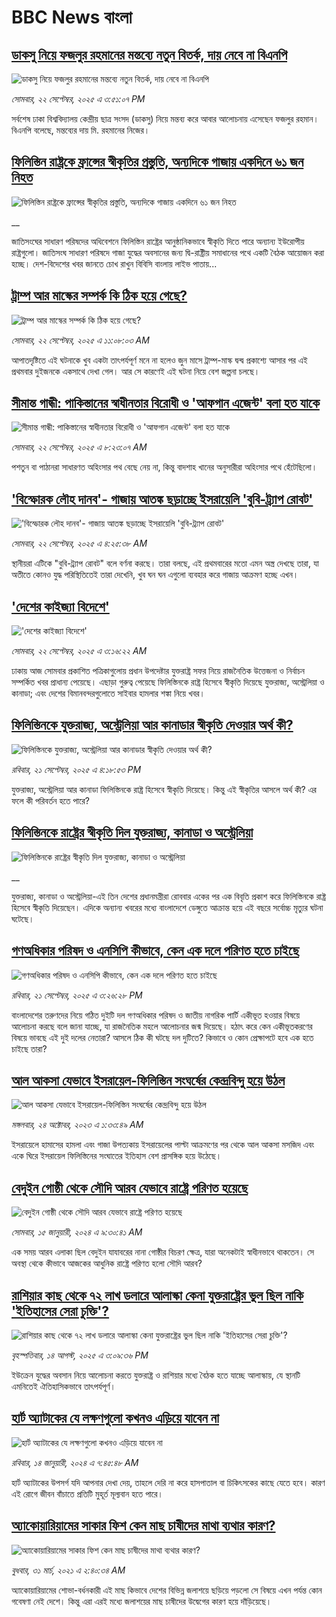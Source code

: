 # BBC News বাংলা## [ডাকসু নিয়ে ফজলুর রহমানের মন্তব্যে নতুন বিতর্ক, দায় নেবে না বিএনপি  ](https://www.bbc.com/bengali/articles/c237731xz51o?at_medium=RSS&at_campaign=rss?at_campaign=githubrss)![ডাকসু নিয়ে ফজলুর রহমানের মন্তব্যে নতুন বিতর্ক, দায় নেবে না বিএনপি  ](https://ichef.bbci.co.uk/ace/ws/240/cpsprodpb/1bed/live/925a1610-97a9-11f0-858a-a904eacbef23.jpg)_সোমবার, ২২ সেপ্টেম্বর, ২০২৫ এ ৩:৫১:০৭ PM_সর্বশেষ ঢাকা বিশ্ববিদ্যালয় কেন্দ্রীয় ছাত্র সংসদ (ডাকসু) নিয়ে মন্তব্য করে আবার আলোচনায় এসেছেন ফজলুর রহমান। বিএনপি বলেছে, মন্তব্যের দায় মি. রহমানের নিজের।## [ফিলিস্তিন রাষ্ট্রকে ফ্রান্সের স্বীকৃতির প্রস্তুতি, অন্যদিকে গাজায় একদিনে ৬১ জন নিহত](https://www.bbc.co.uk/bengali/live/ce84gd8ep08t?at_medium=RSS&at_campaign=rss?at_campaign=githubrss)![ফিলিস্তিন রাষ্ট্রকে ফ্রান্সের স্বীকৃতির প্রস্তুতি, অন্যদিকে গাজায় একদিনে ৬১ জন নিহত](https://ichef.bbci.co.uk/ace/standard/240/cpsprodpb/695d/live/b4add140-97cf-11f0-928c-71dbb8619e94.png)__জাতিসংঘের সাধারণ পরিষদের অধিবেশনে ফিলিস্তিন রাষ্ট্রের আনুষ্ঠানিকভাবে স্বীকৃতি দিতে পারে অন্যান্য ইউরোপীয় রাষ্ট্রগুলো। জাতিসংঘ সাধারণ পরিষদে গাজা যুদ্ধের অবসানের জন্য দ্বি-রাষ্ট্রীয় সমাধানের পথে একটি বৈঠক আয়োজন করা হচ্ছে। দেশ-বিদেশের খবর জানতে চোখ রাখুন বিবিসি বাংলায় লাইভ পাতায়...## [ট্রাম্প আর মাস্কের সম্পর্ক কি ঠিক হয়ে গেছে?](https://www.bbc.com/bengali/articles/cg7dn87ydlko?at_medium=RSS&at_campaign=rss?at_campaign=githubrss)![ট্রাম্প আর মাস্কের সম্পর্ক কি ঠিক হয়ে গেছে?](https://ichef.bbci.co.uk/ace/ws/240/cpsprodpb/ac3c/live/ee1ed180-978f-11f0-9cf6-cbf3e73ce2b9.jpg)_সোমবার, ২২ সেপ্টেম্বর, ২০২৫ এ ১১:০৮:০৩ AM_আপাতদৃষ্টিতে এই ঘটনাকে খুব একটা তাৎপর্যপূর্ণ মনে না হলেও জুন মাসে ট্রাম্প-মাস্ক দ্বন্দ্ব প্রকাশ্যে আসার পর এই প্রথমবার দুইজনকে একসাথে দেখা গেল। আর সে কারণেই এই ঘটনা নিয়ে বেশ জল্পনা চলছে।## [সীমান্ত গান্ধী: পাকিস্তানের স্বাধীনতার বিরোধী ও 'আফগান এজেন্ট' বলা হত যাকে](https://www.bbc.com/bengali/articles/c0j7ve52v1go?at_medium=RSS&at_campaign=rss?at_campaign=githubrss)![সীমান্ত গান্ধী: পাকিস্তানের স্বাধীনতার বিরোধী ও 'আফগান এজেন্ট' বলা হত যাকে](https://ichef.bbci.co.uk/ace/ws/240/cpsprodpb/6054/live/22f95b10-978f-11f0-a4bc-e5c9e246a537.jpg)_সোমবার, ২২ সেপ্টেম্বর, ২০২৫ এ ৮:২৩:০৭ AM_পশতুন বা পাঠানরা সাধারণত অহিংসার পথ বেছে নেয় না, কিন্তু বাদশাহ খানের অনুসারীরা অহিংসার পথে হেঁটেছিলো।## ['বিস্ফোরক লৌহ দানব'- গাজায় আতঙ্ক ছড়াচ্ছে ইসরায়েলি 'বুবি-ট্র্যাপ রোবট'](https://www.bbc.com/bengali/articles/cpq5550e37wo?at_medium=RSS&at_campaign=rss?at_campaign=githubrss)!['বিস্ফোরক লৌহ দানব'- গাজায় আতঙ্ক ছড়াচ্ছে ইসরায়েলি 'বুবি-ট্র্যাপ রোবট'](https://ichef.bbci.co.uk/ace/ws/240/cpsprodpb/fdcb/live/0b756330-976c-11f0-aeb5-dbb80ec4859e.jpg)_সোমবার, ২২ সেপ্টেম্বর, ২০২৫ এ ৪:২৫:৩৮ AM_স্থানীয়রা এটিকে "বুবি-ট্র্যাপ রোবট" বলে বর্ণনা করছে। তারা বলছে, এই প্রথমবারের মতো এমন অস্ত্র দেখছে তারা, যা অতীতে কোনও যুদ্ধ পরিস্থিতিতেই তারা দেখেনি, খুব ঘন ঘন এগুলো ব্যবহার করে গাজায় আক্রমণ হচ্ছে এখন।## [ 'দেশের কাইজ্যা বিদেশে'](https://www.bbc.com/bengali/articles/ckgyyrkmex2o?at_medium=RSS&at_campaign=rss?at_campaign=githubrss)![ 'দেশের কাইজ্যা বিদেশে'](https://ichef.bbci.co.uk/ace/ws/240/cpsprodpb/69bd/live/a565f2c0-975d-11f0-b40b-9b662e458d9a.jpg)_সোমবার, ২২ সেপ্টেম্বর, ২০২৫ এ ৩:১৬:২২ AM_ঢাকায় আজ সোমবার প্রকাশিত পত্রিকাগুলোয় প্রধান উপদেষ্টার যুক্তরাষ্ট্র সফর নিয়ে রাজনৈতিক উত্তেজনা ও নির্বাচন সম্পর্কিত খবর প্রাধান্য পেয়েছে। এছাড়া গুরুত্ব পেয়েছে ফিলিস্তিনকে রাষ্ট্র হিসেবে স্বীকৃতি দিয়েছে যুক্তরাজ্য, অস্ট্রেলিয়া ও কানাডা; এবং দেশের বিমানবন্দরগুলোতে সাইবার হামলার শঙ্কা নিয়ে খবর।## [ফিলিস্তিনকে যুক্তরাজ্য, অস্ট্রেলিয়া আর কানাডার স্বীকৃতি দেওয়ার অর্থ কী?](https://www.bbc.com/bengali/articles/cx277d0701go?at_medium=RSS&at_campaign=rss?at_campaign=githubrss)![ফিলিস্তিনকে যুক্তরাজ্য, অস্ট্রেলিয়া আর কানাডার স্বীকৃতি দেওয়ার অর্থ কী?](https://ichef.bbci.co.uk/ace/ws/240/cpsprodpb/cdb3/live/4723fb60-9700-11f0-90f2-5f87cb020b24.jpg)_রবিবার, ২১ সেপ্টেম্বর, ২০২৫ এ ৪:১৮:৫৩ PM_যুক্তরাজ্য, অস্ট্রেলিয়া আর কানাডা ফিলিস্তিনকে রাষ্ট্র হিসেবে স্বীকৃতি দিয়েছে। কিন্তু এই স্বীকৃতির আসলে অর্থ কী? এর ফলে কী পরিবর্তন হতে পারে?## [ফিলিস্তিনকে রাষ্ট্রের স্বীকৃতি দিল যুক্তরাজ্য, কানাডা ও অস্ট্রেলিয়া](https://www.bbc.co.uk/bengali/live/ce9rrdvyxe8t?at_medium=RSS&at_campaign=rss?at_campaign=githubrss)![ফিলিস্তিনকে রাষ্ট্রের স্বীকৃতি দিল যুক্তরাজ্য, কানাডা ও অস্ট্রেলিয়া](https://ichef.bbci.co.uk/ace/standard/240/cpsprodpb/6c34/live/d7df2f00-96f4-11f0-b421-1f7adb2b0f32.jpg)__যুক্তরাজ্য, কানাডা ও অস্ট্রেলিয়া-এই তিন দেশের প্রধানমন্ত্রীরা রোববার একের পর এক বিবৃতি প্রকাশ করে ফিলিস্তিনকে রাষ্ট্র হিসেবে স্বীকৃতি দিয়েছেন। এদিকে অন্যান্য খবরের মধ্যে বাংলাদেশে ডেঙ্গুতে আক্রান্ত হয়ে এই বছরে সর্বোচ্চ মৃত্যুর ঘটনা ঘটেছে।## [গণঅধিকার পরিষদ ও এনসিপি কীভাবে, কেন এক দলে পরিণত হতে চাইছে ](https://www.bbc.com/bengali/articles/cy7ppm237d5o?at_medium=RSS&at_campaign=rss?at_campaign=githubrss)![গণঅধিকার পরিষদ ও এনসিপি কীভাবে, কেন এক দলে পরিণত হতে চাইছে ](https://ichef.bbci.co.uk/ace/ws/240/cpsprodpb/98be/live/9bc112f0-96ee-11f0-ac8b-5db7e7839031.png)_রবিবার, ২১ সেপ্টেম্বর, ২০২৫ এ ৩:২৬:২৮ PM_বাংলাদেশের তরুণদের নিয়ে গঠিত দুইটি দল গণঅধিকার পরিষদ ও জাতীয় নাগরিক পার্টি একীভূত হওয়ার বিষয়ে আলোচনা করছে বলে জানা যাচ্ছে, যা রাজনৈতিক মহলে আলোচনার জন্ম দিয়েছে। হঠাৎ করে কেন একীভূতকরণের বিষয়ে ভাবছে এই দুই দলের নেতারা? আসলে ঠিক কী ঘটছে দল দুটিতে? কিভাবে ও কোন প্রেক্ষাপটে হবে এক হতে চাইছে তারা?## [আল আকসা যেভাবে ইসরায়েল-ফিলিস্তিন সংঘর্ষের কেন্দ্রবিন্দু হয়ে উঠল](https://www.bbc.com/bengali/articles/cw9v2vr7jdpo?at_medium=RSS&at_campaign=rss?at_campaign=githubrss)![আল আকসা যেভাবে ইসরায়েল-ফিলিস্তিন সংঘর্ষের কেন্দ্রবিন্দু হয়ে উঠল](https://ichef.bbci.co.uk/ace/ws/240/cpsprodpb/29c7/live/de7fe310-71b0-11ee-b315-7d1db3f558c6.jpg)_মঙ্গলবার, ২৪ অক্টোবর, ২০২৩ এ ১:৩৩:৪৯ AM_ইসরায়েলে হামাসের হামলা এবং গাজা উপত্যকায় ইসরায়েলের পাল্টা আক্রমণের পর থেকে আল আকসা মসজিদ এবং একে ঘিরে ইসরায়েল ফিলিস্তিনের সংঘাতের ইতিহাস বেশ প্রাসঙ্গিক হয়ে উঠেছে।## [বেদুইন গোষ্ঠী থেকে সৌদি আরব যেভাবে রাষ্ট্রে পরিণত হয়েছে](https://www.bbc.com/bengali/articles/cv245k80eyyo?at_medium=RSS&at_campaign=rss?at_campaign=githubrss)![বেদুইন গোষ্ঠী থেকে সৌদি আরব যেভাবে রাষ্ট্রে পরিণত হয়েছে](https://ichef.bbci.co.uk/ace/ws/240/cpsprodpb/a416/live/85d0e1a0-a226-11ee-bfd7-bb32476b6a5c.jpg)_সোমবার, ১৫ জানুয়ারী, ২০২৪ এ ৯:৩০:৪১ AM_এক সময় আরব এলাকা ছিল বেদুইন যাযাবরের নানা গোষ্ঠীর বিচরণ ক্ষেত্র, যারা অনেকটাই স্বাধীনভাবে থাকতেন। সে অবস্থা থেকে কীভাবে আজকের আধুনিক রাষ্ট্রে পরিণত হলো সৌদি আরব?## [রাশিয়ার কাছ থেকে ৭২ লাখ ডলারে আলাস্কা কেনা যুক্তরাষ্ট্রের ভুল ছিল নাকি 'ইতিহাসের সেরা চুক্তি'?](https://www.bbc.com/bengali/articles/c2kzpq131nzo?at_medium=RSS&at_campaign=rss?at_campaign=githubrss)![রাশিয়ার কাছ থেকে ৭২ লাখ ডলারে আলাস্কা কেনা যুক্তরাষ্ট্রের ভুল ছিল নাকি 'ইতিহাসের সেরা চুক্তি'?](https://ichef.bbci.co.uk/ace/ws/240/cpsprodpb/72b4/live/8b981eb0-78ed-11f0-8071-1788c7e8ae0e.jpg)_বৃহস্পতিবার, ১৪ আগস্ট, ২০২৫ এ ৩:০৯:৩৬ PM_ইউক্রেন যুদ্ধের অবসান নিয়ে আলোচনা করতে যুক্তরাষ্ট্র ও রাশিয়ার মধ্যে বৈঠক হতে যাচ্ছে আলাস্কায়, যে স্থানটি এমনিতেই ঐতিহাসিকভাবে তাৎপর্যপূর্ণ।## [হার্ট অ্যাটাকের যে লক্ষণগুলো কখনও এড়িয়ে যাবেন না](https://www.bbc.com/bengali/articles/c72yqzd5q1jo?at_medium=RSS&at_campaign=rss?at_campaign=githubrss)![হার্ট অ্যাটাকের যে লক্ষণগুলো কখনও এড়িয়ে যাবেন না](https://ichef.bbci.co.uk/ace/ws/240/cpsprodpb/d550/live/00b4c4d0-a31d-11ee-a161-25dd32717e28.jpg)_রবিবার, ১৪ জানুয়ারী, ২০২৪ এ ৭:৪৫:৪৮ AM_হার্ট অ্যাটাকের উপসর্গ যদি আপনার দেখা দেয়, তাহলে দেরি না করে হাসপাতাল বা চিকিৎসকের কাছে যেতে হবে। কারণ এই রোগে জীবন বাঁচাতে প্রতিটি মুহূর্ত মূল্যবান হতে পারে।## [অ্যাকোয়ারিয়ামের সাকার ফিশ কেন মাছ চাষীদের মাথা ব্যথার কারণ?](https://www.bbc.com/bengali/news-56580955?at_medium=RSS&at_campaign=rss?at_campaign=githubrss)![অ্যাকোয়ারিয়ামের সাকার ফিশ কেন মাছ চাষীদের মাথা ব্যথার কারণ?](https://ichef.bbci.co.uk/ace/standard/240/cpsprodpb/6F4F/production/_117759482_gettyimages-1306471956.jpg)_বুধবার, ৩১ মার্চ, ২০২১ এ ২:৪০:৩৪ AM_অ্যাকোয়ারিয়ামের শোভা-বর্ধনকারী এই মাছ কিভাবে দেশের বিভিন্ন জলাশয়ে ছড়িয়ে পড়লো সে বিষয়ে এখন পর্যন্ত কোন গবেষণা নেই দেশে। কিন্তু এরা এরই মধ্যে জলাশয়ের মাছ চাষীদের উদ্বেগের কারণ হয়ে দাঁড়িয়েছে।